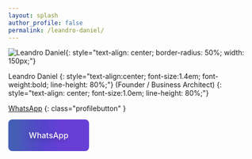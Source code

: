 ```yaml
---
layout: splash
author_profile: false
permalink: /leandro-daniel/
---
```


<style>
.profilebutton {
  background-image: linear-gradient(92.88deg, #455EB5 9.16%, #5643CC 43.89%, #673FD7 64.72%);
  border-radius: 8px;
  border-style: none;
  box-sizing: border-box;
  color: #FFFFFF;
  cursor: pointer;
  flex-shrink: 0;
  font-family: "Inter UI","SF Pro Display",-apple-system,BlinkMacSystemFont,"Segoe UI",Roboto,Oxygen,Ubuntu,Cantarell,"Open Sans","Helvetica Neue",sans-serif;
  font-size: 16px;
  font-weight: 500;
  height: 4rem;
  padding: 0 1.6rem;
  text-align: center;
  text-shadow: rgba(0, 0, 0, 0.25) 0 3px 8px;
  transition: all .5s;
  user-select: none;
  -webkit-user-select: none;
  touch-action: manipulation;
}
  
.profilebutton a:link {
  color: #ffffff;
  text-decoration: none;
}

.profilebutton a:visited {
  color: #ffffff;
  text-decoration: none;
}

.profilebutton a:focus {  
  background: #BAE498;
}

.profilebutton a:hover {  
  background: #CDFEAA;
  box-shadow: rgba(80, 63, 205, 0.5) 0 1px 30px;
  transition-duration: .1s;
}

.profilebutton a:active {  
  color: #CDFEAA;
}
  
@media (min-width: 768px) {
  .profilebutton {
    padding: 0 2.6rem;
  }
}
</style>

![Leandro Daniel](/assets/images/leandrodaniel-avatar.png){: style="text-align: center; border-radius: 50%; width: 150px;"}

Leandro Daniel
{: style="text-align:center; font-size:1.4em; font-weight:bold; line-height: 80%;"}
(Founder / Business Architect)
{: style="text-align: center; font-size:1.0em; line-height: 80%;"}

[WhatsApp](https://wa.me/5511960784444)
{: class="profilebutton" }

<button class="profilebutton" role="button" onclick="window.location = 'https://wa.me/5511960784444';">WhatsApp</button>


